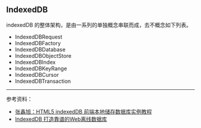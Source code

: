 ## IndexedDB

indexedDB 的整体架构，是由一系列的单独概念串联而成，去不概念如下列表。

- IndexedDBRequest
- IndexedDBFactory
- IndexedDBDatabase
- IndexedDBObjectStore
- IndexedDBIndex
- IndexedDBKeyRange
- IndexedDBCursor
- IndexedDBTransaction

---

参考资料：

- [张鑫旭：HTML5 indexedDB 前端本地储存数据库实例教程](https://www.zhangxinxu.com/wordpress/2017/07/html5-indexeddb-js-example/)
- [IndexedDB 打造靠谱的Web离线数据库](https://juejin.im/post/5b028b28518825426e024008)